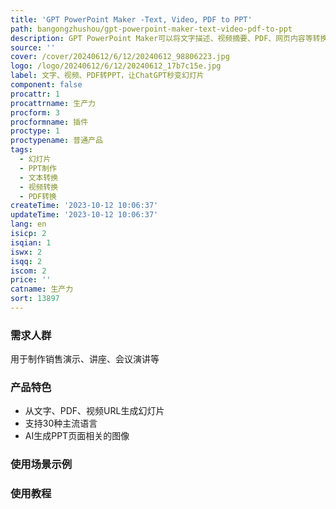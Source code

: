 ```yaml
---
title: 'GPT PowerPoint Maker -Text, Video, PDF to PPT'
path: bangongzhushou/gpt-powerpoint-maker-text-video-pdf-to-ppt
description: GPT PowerPoint Maker可以将文字描述、视频摘要、PDF、网页内容等转换为视觉吸引力强的幻灯片，自动生成PPT，省时省力。
source: ''
cover: /cover/20240612/6/12/20240612_98806223.jpg
logo: /logo/20240612/6/12/20240612_17b7c15e.jpg
label: 文字、视频、PDF转PPT，让ChatGPT秒变幻灯片
component: false
procattr: 1
procattrname: 生产力
procform: 3
procformname: 插件
proctype: 1
proctypename: 普通产品
tags:
  - 幻灯片
  - PPT制作
  - 文本转换
  - 视频转换
  - PDF转换
createTime: '2023-10-12 10:06:37'
updateTime: '2023-10-12 10:06:37'
lang: en
isicp: 2
isqian: 1
iswx: 2
isqq: 2
iscom: 2
price: ''
catname: 生产力
sort: 13897
---
```




### 需求人群
用于制作销售演示、讲座、会议演讲等

### 产品特色
- 从文字、PDF、视频URL生成幻灯片
- 支持30种主流语言
- AI生成PPT页面相关的图像

### 使用场景示例


### 使用教程


  
